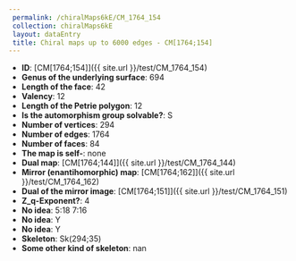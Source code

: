 ```yaml
--- 
 permalink: /chiralMaps6kE/CM_1764_154 
 collection: chiralMaps6kE
 layout: dataEntry
 title: Chiral maps up to 6000 edges - CM[1764;154]
---
```


- **ID**: [CM[1764;154]]({{ site.url }}/test/CM_1764_154)
- **Genus of the underlying surface**: 694
- **Length of the face**: 42
- **Valency**: 12
- **Length of the Petrie polygon**: 12
- **Is the automorphism group solvable?**: S
- **Number of vertices**: 294
- **Number of edges**: 1764
- **Number of faces**: 84
- **The map is self-**: none
- **Dual map**: [CM[1764;144]]({{ site.url }}/test/CM_1764_144)
- **Mirror (enantihomorphic) map**: [CM[1764;162]]({{ site.url }}/test/CM_1764_162)
- **Dual of the mirror image**: [CM[1764;151]]({{ site.url }}/test/CM_1764_151)
- **Z_q-Exponent?**: 4
- **No idea**:  5:18 7:16
- **No idea**: Y
- **No idea**: Y
- **Skeleton**: Sk(294;35)
- **Some other kind of skeleton**: nan
